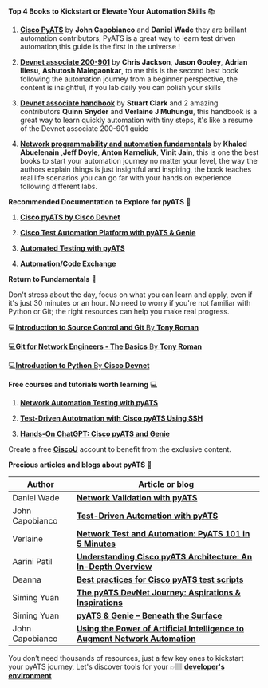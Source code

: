 **Top 4 Books to Kickstart or Elevate Your Automation Skills** :books:

1. [**Cisco PyATS**](https://www.ciscopress.com/store/cisco-pyats-network-test-and-automation-solution-data-9780138031671) by **John Capobianco** and **Daniel Wade** they are brillant automation contributors, PyATS is a great way to learn test driven automation,this guide is the first in the universe !


2. [**Devnet associate 200-901**](https://www.ciscopress.com/store/cisco-certified-devnet-associate-devasc-200-901-official-9780136642961) by **Chris Jackson**, **Jason Gooley**, **Adrian Iliesu**, **Ashutosh Malegaonkar**, to me this is the second best book following the automation journey from a beginner perspective, the content is insightful, if you lab daily you can polish your skills


3. [**Devnet associate handbook**](https://www.amazon.com/Cisco-Certified-DevNet-Associate-Handbook-ebook/dp/B0CTMQSV6F) by **Stuart Clark** and 2 amazing contributors **Quinn Snyder** and **Verlaine J Muhungu**, this handbook is a great way to learn quickly automation with tiny steps, it's like a resume of the Devnet associate 200-901 guide


4. [**Network programmability and automation fundamentals**](https://www.ciscopress.com/store/network-programmability-and-automation-fundamentals-9781587145148) by **Khaled Abuelenain** ,**Jeff Doyle**, **Anton Karneliuk**, **Vinit Jain**, this is one the best books to start your automation journey no matter your level, the way the authors explain things is just insightful and inspiring, the book teaches real life scenarios you can go far with your hands on experience following different labs.

**Recommended Documentation to Explore for pyATS** :gem:


1. [**Cisco pyATS by Cisco Devnet**](https://developer.cisco.com/docs/pyats/api/)

2. [**Cisco Test Automation Platform with pyATS & Genie**](https://github.com/ciscotestautomation)

3. [**Automated Testing with pyATS**](https://youtu.be/ahf_3P_OmIs)

4. [**Automation/Code Exchange**](https://developer.cisco.com/docs/pyats/example-solutions/#automationcode-exchange)







**Return to Fundamentals** :pencil:

Don't stress about the day, focus on what you can learn and apply, even if it's just 30 minutes or an hour.
No need to worry if you're not familiar with Python or Git; the right resources can help you make real progress.

💻[**Introduction to Source Control and Git** By **Tony Roman** ](https://ondemandelearning.cisco.com/apollo-alpha/mc_naec10_06/pages/1)  

💻[**Git for Network Engineers - The Basics** By **Tony Roman**](https://ondemandelearning.cisco.com/apollo-alpha/tc-git-for-neteng-the-beginning/pages/1) 

💻[**Introduction to Python** By **Cisco Devnet**]( https://developer.cisco.com/learning/modules/dne-intro-python/)



**Free courses and tutorials worth learning** :computer:

1. [**Network Automation Testing with pyATS**](https://ondemandelearning.cisco.com/apollo-alpha/mc_naec10_13/pages/1)

2. [**Test-Driven Autotmation with Cisco pyATS Using SSH**](https://u.cisco.com/tutorials/testdriven-autotmation-with-cisco-pyats-using-ssh-581)

3. [**Hands-On ChatGPT: Cisco pyATS and Genie**](https://u.cisco.com/tutorials/handson-chatgpt-cisco-pyats-genie-5051)


Create a free [**CiscoU**](https://u.cisco.com/) account to benefit from the exclusive content.


**Precious articles and blogs about pyATS** :gem:

| Author  | Article or blog            |
|-------|------------------------------
| Daniel Wade | [**Network Validation with pyATS**](https://netcraftsmen.com/network-validation-with-pyats/)
| John Capobianco | [**Test-Driven Automation with pyATS**](https://learningnetwork.cisco.com/s/blogs/a0D6e00000sR7Q6EAK/testdriven-automation-with-pyats)
| Verlaine | [**Network Test and Automation: PyATS 101 in 5 Minutes**](https://hackernoon.com/network-test-and-automation-pyats-101-in-5-minutes)
| Aarini Patil| [**Understanding Cisco pyATS Architecture: An In-Depth Overview**](https://orhanergun.net/understanding-cisco-pyats-architecture-an-in-depth-overview)
| Deanna| [**Best practices for Cisco pyATS test scripts**](https://www.techtarget.com/searchnetworking/feature/Best-practices-for-Cisco-pyATS-test-scripts)
| Siming Yuan| [**The pyATS DevNet Journey: Aspirations & Inspirations**](https://blogs.cisco.com/developer/363-pyatsjourney-01)
| Siming Yuan| [**pyATS & Genie – Beneath the Surface**](https://blogs.cisco.com/developer/pyats-genie-beneath-the-surface)
| John Capobianco| [**Using the Power of Artificial Intelligence to Augment Network Automation**](https://blogs.cisco.com/developer/using-the-power-of-artificial-intelligence-to-augment-network-automation)


You don’t need thousands of resources, just a few key ones to kickstart your pyATS journey, Let's discover tools for your &#128073;&#127997; [**developer's environment**](https://github.com/verlaine-muhungu/100-Days-of-Cisco-PyATS-/blob/main/Tools%20/YourEnvironment.md)


